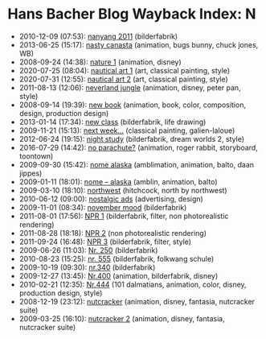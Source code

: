 # Hans Bacher Blog Wayback Index: N

* 2010-12-09 (07:53): [nanyang 2011](https://web.archive.org/web/https://one1more2time3.wordpress.com/2010/12/09/nanyang-2011/) (bilderfabrik)
* 2013-06-25 (15:17): [nasty canasta](https://web.archive.org/web/https://one1more2time3.wordpress.com/2013/06/25/nasty-canasta/) (animation, bugs bunny, chuck jones, WB)
* 2008-09-24 (14:38): [nature 1](https://web.archive.org/web/https://one1more2time3.wordpress.com/2008/09/24/nature-1/) (animation, disney)
* 2020-07-25 (08:04): [nautical art 1](https://web.archive.org/web/https://one1more2time3.wordpress.com/2020/07/25/nautical-art-1/) (art, classical painting, style)
* 2020-07-31 (12:55): [nautical art 2](https://web.archive.org/web/https://one1more2time3.wordpress.com/2020/07/31/nautical-art-1-2/) (art, classical painting, style)
* 2011-08-13 (12:06): [neverland jungle](https://web.archive.org/web/https://one1more2time3.wordpress.com/2011/08/13/neverland-jungle/) (animation, disney, peter pan, style)
* 2008-09-14 (19:39): [new book](https://web.archive.org/web/https://one1more2time3.wordpress.com/2008/09/14/new-book/) (animation, book, color, composition, design, production design)
* 2013-01-14 (17:34): [new class](https://web.archive.org/web/https://one1more2time3.wordpress.com/2013/01/14/new-class/) (bilderfabrik, life drawing)
* 2009-11-21 (15:13): [next week…](https://web.archive.org/web/https://one1more2time3.wordpress.com/2009/11/21/next-week/) (classical painting, galien-laloue)
* 2012-06-24 (19:15): [night study](https://web.archive.org/web/https://one1more2time3.wordpress.com/2012/06/24/night-study/) (bilderfabrik, dream worlds 2, style)
* 2016-07-29 (14:42): [no parachute?](https://web.archive.org/web/https://one1more2time3.wordpress.com/2016/07/29/no-parachute/) (animation, roger rabbit, storyboard, toontown)
* 2009-09-30 (15:42): [nome alaska](https://web.archive.org/web/https://one1more2time3.wordpress.com/2009/09/30/nome-alaska-3/) (amblimation, animation, balto, daan jippes)
* 2009-01-11 (18:01): [nome – alaska](https://web.archive.org/web/https://one1more2time3.wordpress.com/2009/01/11/nome-alaska/) (amblin, animation, balto)
* 2009-03-10 (18:10): [northwest](https://web.archive.org/web/https://one1more2time3.wordpress.com/2009/03/10/northwest/) (hitchcock, north by northwest)
* 2010-06-12 (09:00): [nostalgic ads](https://web.archive.org/web/https://one1more2time3.wordpress.com/2010/06/12/nostalgic-ads/) (advertising, design)
* 2009-11-01 (08:34): [november mood](https://web.archive.org/web/https://one1more2time3.wordpress.com/2009/11/01/november-mood-2/) (bilderfabrik)
* 2011-08-01 (17:56): [NPR 1](https://web.archive.org/web/https://one1more2time3.wordpress.com/2011/08/01/npr-1/) (bilderfabrik, filter, non photorealistic rendering)
* 2011-08-28 (18:18): [NPR 2](https://web.archive.org/web/https://one1more2time3.wordpress.com/2011/08/28/npr-2/) (non photorealistic rendering)
* 2011-09-24 (16:48): [NPR 3](https://web.archive.org/web/https://one1more2time3.wordpress.com/2011/09/24/npr-3/) (bilderfabrik, filter, style)
* 2009-06-26 (11:03): [Nr. 250](https://web.archive.org/web/https://one1more2time3.wordpress.com/2009/06/26/nr-250/) (bilderfabrik)
* 2010-08-23 (15:25): [nr. 555](https://web.archive.org/web/https://one1more2time3.wordpress.com/2010/08/23/nr-555/) (bilderfabrik, folkwang schule)
* 2009-10-19 (09:30): [nr.340](https://web.archive.org/web/https://one1more2time3.wordpress.com/2009/10/19/nr-340/) (bilderfabrik)
* 2009-12-27 (13:45): [Nr.400](https://web.archive.org/web/https://one1more2time3.wordpress.com/2009/12/27/nr-400/) (animation, bilderfabrik, disney)
* 2010-02-21 (12:35): [Nr.444](https://web.archive.org/web/https://one1more2time3.wordpress.com/2010/02/21/nr-444/) (101 dalmatians, animation, color, disney, production design, style)
* 2008-12-19 (23:12): [nutcracker](https://web.archive.org/web/https://one1more2time3.wordpress.com/2008/12/19/nutcracker/) (animation, disney, fantasia, nutcracker suite)
* 2009-03-25 (16:10): [nutcracker 2](https://web.archive.org/web/https://one1more2time3.wordpress.com/2009/03/25/nutcracker-2/) (animation, disney, fantasia, nutcracker suite)